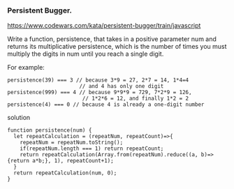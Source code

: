### Persistent Bugger.

https://www.codewars.com/kata/persistent-bugger/train/javascript  

Write a function, persistence, that takes in a positive parameter num and returns its multiplicative persistence, which is the number of times you must multiply the digits in num until you reach a single digit.  


For example:  
```
persistence(39) === 3 // because 3*9 = 27, 2*7 = 14, 1*4=4
                       // and 4 has only one digit
persistence(999) === 4 // because 9*9*9 = 729, 7*2*9 = 126,
                        // 1*2*6 = 12, and finally 1*2 = 2
persistence(4) === 0 // because 4 is already a one-digit number
```

solution

```
function persistence(num) {
  let repeatCalculation = (repeatNum, repeatCount)=>{
    repeatNum = repeatNum.toString();
    if(repeatNum.length === 1) return repeatCount;
    return repeatCalculation(Array.from(repeatNum).reduce((a, b)=>{return a*b;}, 1), repeatCount+1);
  }
  return repeatCalculation(num, 0);
}
```
